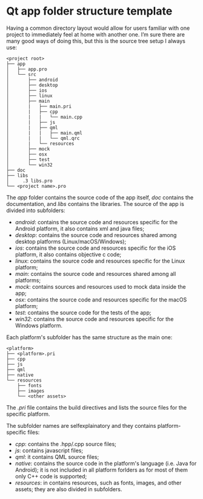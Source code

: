 # Qt app folder structure template

Having a common directory layout would allow for users familiar with one project
to immediately feel at home with another one. I’m sure there are many good ways
of doing this, but this is the source tree setup I always use:

```
<project root>
├── app
│   ├── app.pro
│   └── src
│       ├── android
│       ├── desktop
│       ├── ios
│       ├── linux
│       ├── main
│       |   ├── main.pri
│       |   ├── cpp
│       |   |   └── main.cpp
│       |   ├── js
│       |   ├── qml
│       |   |   ├── main.qml
│       |   |   └── qml.qrc
│       |   └── resources
│       ├── mock
│       ├── osx
│       ├── test
│       └── win32
├── doc
├── libs
│     .3 libs.pro
└── <project name>.pro
```

The _app_ folder contains the source code of the app itself, _doc_ contains the
documentation, and _libs_ contains the libraries. The source of the app is
divided into subfolders:

* _android_: contains the source code and resources specific for the Android platform, it also contains xml and java files;
* _desktop_: contains the source code and resources shared among desktop platforms (Linux/macOS/Windows);
* _ios_: contains the source code and resources specific for the iOS platform, it also contains objective c code;
* _linux_: contains the source code and resources specific for the Linux platform;
* _main_: contains the source code and resources shared among all platforms;
* _mock_: contains sources and resources used to mock data inside the app;
* _osx_: contains the source code and resources specific for the macOS platform;
* _test_: contains the source code for the tests of the app;
* _win32_: contains the source code and resources specific for the Windows platform.

Each platform's subfolder has the same structure as the main one:
```
<platform>
├── <platform>.pri
├── cpp
├── js
├── qml
├── native
└── resources
    ├── fonts
    ├── images
    └── <other assets>
```

The _.pri_ file contains the build directives and lists the source files for the
specific platform. 

The subfolder names are selfexplainatory and they contains platform-specific
files:
* _cpp_: contains the .hpp/.cpp source files;
* _js_: contains javascript files;
* _qml_: it contains QML source files;
* _native_: contains the source code in the platform's language (i.e. Java for
         Android); it is not included in all platform forlders as for most of
         them only C++ code is supported;
* _resources_: in contains resources, such as fonts, images, and other assets;
         they are also divided in subfolders.
